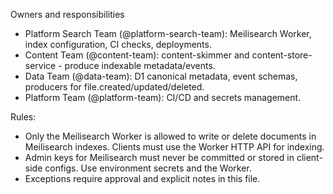 Owners and responsibilities

- Platform Search Team (@platform-search-team): Meilisearch Worker, index configuration, CI checks, deployments.
- Content Team (@content-team): content-skimmer and content-store-service - produce indexable metadata/events.
- Data Team (@data-team): D1 canonical metadata, event schemas, producers for file.created/updated/deleted.
- Platform Team (@platform-team): CI/CD and secrets management.

Rules:
- Only the Meilisearch Worker is allowed to write or delete documents in Meilisearch indexes. Clients must use the Worker HTTP API for indexing.
- Admin keys for Meilisearch must never be committed or stored in client-side configs. Use environment secrets and the Worker.
- Exceptions require approval and explicit notes in this file.
